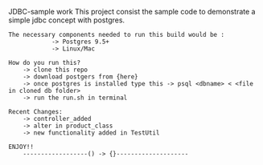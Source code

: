 JDBC-sample work
	This project consist the sample code to demonstrate a simple jdbc concept with postgres.
	
	The necessary components needed to run this build would be :
				-> Postgres 9.5+
				-> Linux/Mac
	
	How do you run this?
		-> clone this repo
		-> download postgers from {here}
		-> once postgres is installed type this -> psql <dbname> < <file in cloned db folder>
		-> run the run.sh in terminal
	
	Recent Changes:
		-> controller_added
		-> alter in product_class
		-> new functionality added in TestUtil

	ENJOY!!
		------------------() -> {}--------------------
